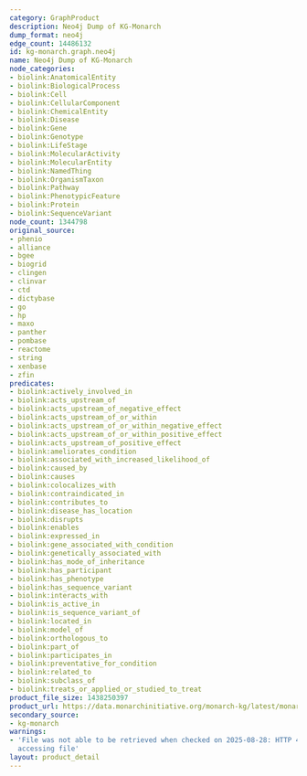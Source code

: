 ```yaml
---
category: GraphProduct
description: Neo4j Dump of KG-Monarch
dump_format: neo4j
edge_count: 14486132
id: kg-monarch.graph.neo4j
name: Neo4j Dump of KG-Monarch
node_categories:
- biolink:AnatomicalEntity
- biolink:BiologicalProcess
- biolink:Cell
- biolink:CellularComponent
- biolink:ChemicalEntity
- biolink:Disease
- biolink:Gene
- biolink:Genotype
- biolink:LifeStage
- biolink:MolecularActivity
- biolink:MolecularEntity
- biolink:NamedThing
- biolink:OrganismTaxon
- biolink:Pathway
- biolink:PhenotypicFeature
- biolink:Protein
- biolink:SequenceVariant
node_count: 1344798
original_source:
- phenio
- alliance
- bgee
- biogrid
- clingen
- clinvar
- ctd
- dictybase
- go
- hp
- maxo
- panther
- pombase
- reactome
- string
- xenbase
- zfin
predicates:
- biolink:actively_involved_in
- biolink:acts_upstream_of
- biolink:acts_upstream_of_negative_effect
- biolink:acts_upstream_of_or_within
- biolink:acts_upstream_of_or_within_negative_effect
- biolink:acts_upstream_of_or_within_positive_effect
- biolink:acts_upstream_of_positive_effect
- biolink:ameliorates_condition
- biolink:associated_with_increased_likelihood_of
- biolink:caused_by
- biolink:causes
- biolink:colocalizes_with
- biolink:contraindicated_in
- biolink:contributes_to
- biolink:disease_has_location
- biolink:disrupts
- biolink:enables
- biolink:expressed_in
- biolink:gene_associated_with_condition
- biolink:genetically_associated_with
- biolink:has_mode_of_inheritance
- biolink:has_participant
- biolink:has_phenotype
- biolink:has_sequence_variant
- biolink:interacts_with
- biolink:is_active_in
- biolink:is_sequence_variant_of
- biolink:located_in
- biolink:model_of
- biolink:orthologous_to
- biolink:part_of
- biolink:participates_in
- biolink:preventative_for_condition
- biolink:related_to
- biolink:subclass_of
- biolink:treats_or_applied_or_studied_to_treat
product_file_size: 1438250397
product_url: https://data.monarchinitiative.org/monarch-kg/latest/monarch-kg.neo4j.dump
secondary_source:
- kg-monarch
warnings:
- 'File was not able to be retrieved when checked on 2025-08-28: HTTP 404 error when
  accessing file'
layout: product_detail
---
```

